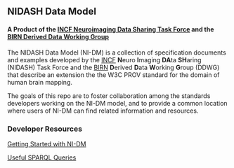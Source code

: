 ## NIDASH Data Model

#### A Product of the [INCF Neuroimaging Data Sharing Task Force](http://wiki-new.incf.org/mediawiki/index.php/Neuroimaging_Task_Force) and the [BIRN Derived Data Working Group](http://www.birncommunity.org/working-with-birn/working-groups/derived-data-working-group/)

The NIDASH Data Model (NI-DM) is a collection of specification documents and examples developed
by the [INCF](http://www.incf.org) **N**euro **I**maging **DA**ta **SH**aring (NIDASH) Task Force and the [BIRN](http://www.birncommunity.org)
**D**erived **D**ata **W**orking **G**roup (DDWG) that describe an extension the the W3C PROV standard for the domain of human brain mapping.

The goals of this repo are to foster collaboration among the standards developers working on 
the NI-DM model, and to provide a common location where users of NI-DM can find related 
information and resources.

### Developer Resources

[Getting Started with NI-DM](https://github.com/ni-/ni-dm/wiki/Getting-Started-with-NI-DM)

[Useful SPARQL Queries](https://github.com/ni-/ni-dm/wiki/Useful-sparql-queries)
